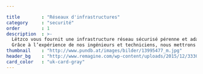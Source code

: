 ```yaml
---

title        : "Réseaux d'infrastructures"
category     : "securité"
order        : 1
description  : >-
  Lëtzco vous fournit une infrastructure réseau sécurisé pérenne et adaptée à votre corps de métier.
  Grâce à l’expérience de nos ingénieurs et techniciens, nous mettrons en œuvre une large gamme de solution compatible avec vos attentes.
thumbnail    : "http://www.pundb.at/images/bilder/13995477_m.jpg"
header_bg    : "http://www.remagine.com/wp-content/uploads/2015/12/333028_10100872813920792_1184403052_o.jpg"
card_color   : "uk-card-gray"
---
```

